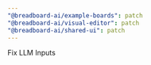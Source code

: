 ```yaml
---
"@breadboard-ai/example-boards": patch
"@breadboard-ai/visual-editor": patch
"@breadboard-ai/shared-ui": patch
---
```


Fix LLM Inputs
